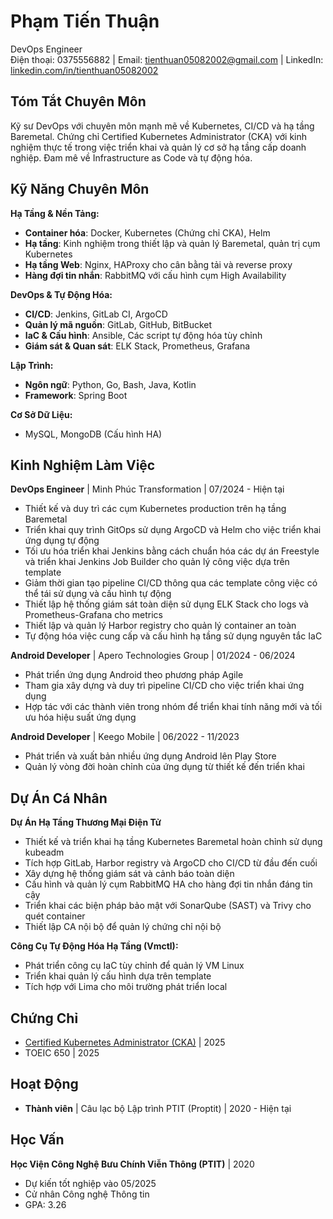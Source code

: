 <link rel="stylesheet" type="text/css" href="resume.css">

<h1 class="name">Phạm Tiến Thuận</h1>
<div class="apply_for">DevOps Engineer</div>
<div class="contact-info">
  Điện thoại: 0375556882 |
  Email: <a href="mailto:tienthuan05082002@gmail.com">tienthuan05082002@gmail.com</a> |
  LinkedIn: <a href="https://www.linkedin.com/in/tienthuan05082002">linkedin.com/in/tienthuan05082002</a>
</div>

## Tóm Tắt Chuyên Môn

Kỹ sư DevOps với chuyên môn mạnh mẽ về Kubernetes, CI/CD và hạ tầng Baremetal. Chứng chỉ Certified Kubernetes Administrator (CKA) với kinh nghiệm thực tế trong việc triển khai và quản lý cơ sở hạ tầng cấp doanh nghiệp. Đam mê về Infrastructure as Code và tự động hóa.

## Kỹ Năng Chuyên Môn

**Hạ Tầng & Nền Tảng:**

- **Container hóa**: Docker, Kubernetes (Chứng chỉ CKA), Helm
- **Hạ tầng**: Kinh nghiệm trong thiết lập và quản lý Baremetal, quản trị cụm Kubernetes
- **Hạ tầng Web**: Nginx, HAProxy cho cân bằng tải và reverse proxy
- **Hàng đợi tin nhắn**: RabbitMQ với cấu hình cụm High Availability

**DevOps & Tự Động Hóa:**

- **CI/CD**: Jenkins, GitLab CI, ArgoCD
- **Quản lý mã nguồn**: GitLab, GitHub, BitBucket
- **IaC & Cấu hình**: Ansible, Các script tự động hóa tùy chỉnh
- **Giám sát & Quan sát**: ELK Stack, Prometheus, Grafana

**Lập Trình:**

- **Ngôn ngữ**: Python, Go, Bash, Java, Kotlin
- **Framework**: Spring Boot

**Cơ Sở Dữ Liệu:**

- MySQL, MongoDB (Cấu hình HA)

## Kinh Nghiệm Làm Việc

**DevOps Engineer** | Minh Phúc Transformation | 07/2024 - Hiện tại

- Thiết kế và duy trì các cụm Kubernetes production trên hạ tầng Baremetal
- Triển khai quy trình GitOps sử dụng ArgoCD và Helm cho việc triển khai ứng dụng tự động
- Tối ưu hóa triển khai Jenkins bằng cách chuẩn hóa các dự án Freestyle và triển khai Jenkins Job Builder cho quản lý công việc dựa trên template
- Giảm thời gian tạo pipeline CI/CD thông qua các template công việc có thể tái sử dụng và cấu hình tự động
- Thiết lập hệ thống giám sát toàn diện sử dụng ELK Stack cho logs và Prometheus-Grafana cho metrics
- Thiết lập và quản lý Harbor registry cho quản lý container an toàn
- Tự động hóa việc cung cấp và cấu hình hạ tầng sử dụng nguyên tắc IaC

**Android Developer** | Apero Technologies Group | 01/2024 - 06/2024

- Phát triển ứng dụng Android theo phương pháp Agile
- Tham gia xây dựng và duy trì pipeline CI/CD cho việc triển khai ứng dụng
- Hợp tác với các thành viên trong nhóm để triển khai tính năng mới và tối ưu hóa hiệu suất ứng dụng

**Android Developer** | Keego Mobile | 06/2022 - 11/2023

- Phát triển và xuất bản nhiều ứng dụng Android lên Play Store
- Quản lý vòng đời hoàn chỉnh của ứng dụng từ thiết kế đến triển khai

## Dự Án Cá Nhân

**Dự Án Hạ Tầng Thương Mại Điện Tử**

- Thiết kế và triển khai hạ tầng Kubernetes Baremetal hoàn chỉnh sử dụng kubeadm
- Tích hợp GitLab, Harbor registry và ArgoCD cho CI/CD từ đầu đến cuối
- Xây dựng hệ thống giám sát và cảnh báo toàn diện
- Cấu hình và quản lý cụm RabbitMQ HA cho hàng đợi tin nhắn đáng tin cậy
- Triển khai các biện pháp bảo mật với SonarQube (SAST) và Trivy cho quét container
- Thiết lập CA nội bộ để quản lý chứng chỉ nội bộ

**Công Cụ Tự Động Hóa Hạ Tầng (Vmctl):**

- Phát triển công cụ IaC tùy chỉnh để quản lý VM Linux
- Triển khai quản lý cấu hình dựa trên template
- Tích hợp với Lima cho môi trường phát triển local

## Chứng Chỉ

- [Certified Kubernetes Administrator (CKA)](https://ti-user-certificates.s3.amazonaws.com/e0df7fbf-a057-42af-8a1f-590912be5460/38693654-d148-44db-9443-427d604a4a73-phm-tin-thun-5a6fa8b2-c5a8-4fea-bf22-767986b24dd6-certificate.pdf) | 2025
- TOEIC 650 | 2025

## Hoạt Động

- **Thành viên** | Câu lạc bộ Lập trình PTIT (Proptit) | 2020 - Hiện tại

## Học Vấn

**Học Viện Công Nghệ Bưu Chính Viễn Thông (PTIT)** | 2020

- Dự kiến tốt nghiệp vào 05/2025
- Cử nhân Công nghệ Thông tin
- GPA: 3.26 